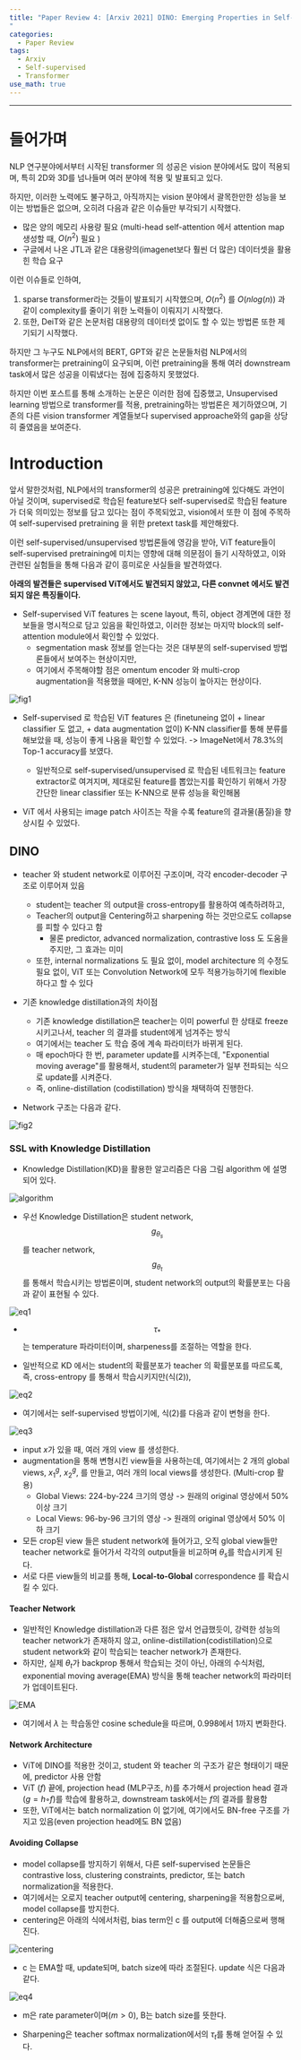 ```yaml
---
title: "Paper Review 4: [Arxiv 2021] DINO: Emerging Properties in Self-Supervised Vision Transformers
"
categories:
  - Paper Review
tags:
  - Arxiv
  - Self-supervised
  - Transformer
use_math: true
---
```



---

# 들어가며

NLP 연구분야에서부터 시작된 transformer 의 성공은 vision 분야에서도 많이 적용되며, 특히 2D와 3D를 넘나들며 여러 분야에 적용 및 발표되고 있다.

하지만, 이러한 노력에도 불구하고, 아직까지는 vision 분야에서 괄목한만한 성능을 보이는 방법들은 없으며, 오히려 다음과 같은 이슈들만 부각되기 시작했다.

- 많은 양의 메모리 사용량 필요 (multi-head self-attention 에서 attention map 생성할 때, $O(n^2)$ 필요 )
- 구글에서 나온 JTL과 같은 대용량의(imagenet보다 훨씬 더 많은) 데이터셋을 활용힌 학습 요구

이런 이슈들로 인하여,

1. sparse transformer라는 것들이 발표되기 시작했으며, $O(n^2)$ 를 $O(n log(n))$ 과 같이 complexity를 줄이기 위한 노력들이 이뤄지기 시작했다.
2. 또한, DeiT와 같은 논문처럼 대용량의 데이터셋 없이도 할 수 있는 방법론 또한 제기되기 시작했다.

하지만 그 누구도 NLP에서의 BERT, GPT와 같은 논문들처럼 NLP에서의 transformer는 pretraining이 요구되며, 이런 pretraining을 통해 여러 downstream task에서 많은 성공을 이뤄냈다는 점에 집중하지 못했었다.

하지만 이번 포스트를 통해 소개하는 논문은 이러한 점에 집중했고, Unsupervised learning 방법으로 transformer를 적용, pretraining하는 방법론은 제기하였으며, 기존의 다른 vision transformer 계열들보다 supervised approache와의 gap을 상당히 줄였음을 보여준다.


# Introduction

앞서 말한것처럼, NLP에서의 transformer의 성공은 pretraining에 있다해도 과언이 아닐 것이며, supervised로 학습된 feature보다 self-supervised로 학습된 feature가 더욱 의미있는 정보를 담고 있다는 점이 주목되었고, vision에서 또한 이 점에 주목하여 self-supervised pretraining 을 위한 pretext task를 제안해왔다.

이런 self-supervised/unsupervised 방법론들에 영감을 받아, ViT feature들이 self-supervised pretraining에 미치는 영향에 대해 의문점이 들기 시작하였고, 이와 관련된 실험들을 통해 다음과 같이 흥미로운 사실들을 발견하였다.

**아래의 발견들은 supervised ViT에서도 발견되지 않았고, 다른 convnet 에서도 발견되지 않은 특징들이다.**

- Self-supervised ViT features 는 scene layout, 특히, object 경계면에 대한 정보들을 명시적으로 담고 있음을 확인하였고, 이러한 정보는 마지막 block의 self-attention module에서 확인할 수 있었다.
  - segmentation mask 정보를 얻는다는 것은 대부분의 self-supervised 방법론들에서 보여주는 현상이지만,
  - 여기에서 주목해야할 점은 omentum encoder 와 multi-crop augmentation을 적용했을 때에만, K-NN 성능이 높아지는 현상이다.

![fig1](/assets/images/2021-05-11-DINOselftransformer-Arxiv21/fig1.png)

- Self-supervised 로 학습된 ViT features 은 (finetuneing 없이 + linear classifier 도 없고, + data augmentation 없이) K-NN classifier를 통해 분류를 해보았을 때, 성능이 좋게 나옴을 확인할 수 있었다. -> ImageNet에서 78.3%의 Top-1 accuracy를 보였다.
  - 일반적으로 self-supervised/unsupervised 로 학습된 네트워크는 feature extractor로 여겨지며, 제대로된 feature를 뽑았는지를 확인하기 위해서 가장 간단한 linear classifier 또는 K-NN으로 분류 성능을 확인해봄

- ViT 에서 사용되는 image patch 사이즈는 작을 수록 feature의 결과물(품질)을 향상시킬 수 있었다.

## DINO

- teacher 와 student network로 이루어진 구조이며, 각각 encoder-decoder 구조로 이루어져 있음
  - student는 teacher 의 output을 cross-entropy를 활용하여 예측하려하고,
  - Teacher의 output을 Centering하고 sharpening 하는 것만으로도 collapse를 피할 수 있다고 함
    - 물론 predictor, advanced normalization, contrastive loss 도 도움을 주지만, 그 효과는 미미
  - 또한, internal normalizations 도 필요 없이, model architecture 의 수정도 필요 없이, ViT 또는 Convolution Network에 모두 적용가능하기에 flexible하다고 할 수 있다

- 기존 knowledge distillation과의 차이점
  - 기존 knowledge distillation은 teacher는 이미 powerful 한 상태로 freeze 시키고나서, teacher 의 결과를 student에게 넘겨주는 방식
  - 여기에서는 teacher 도 학습 중에 계속 파라미터가 바뀌게 된다.
  - 매 epoch마다 한 번, parameter update를 시켜주는데, "Exponential moving average"를 활용해서, student의 parameter가 일부 전파되는 식으로 update를 시켜준다.
  - 즉, online-distillation (codistillation) 방식을 채택하여 진행한다.

- Network 구조는 다음과 같다.

![fig2](/assets/images/2021-05-11-DINOselftransformer-Arxiv21/fig2.png)

### SSL with Knowledge Distillation

- Knowledge Distillation(KD)을 활용한 알고리즘은 다음 그림 algorithm 에 설명되어 있다.

![algorithm](/assets/images/2021-05-11-DINOselftransformer-Arxiv21/algo1.png)

- 우선 Knowledge Distillation은 student network, $$g_{\theta_s}$$를 teacher network, $$g_{\theta_t}$$ 를 통해서 학습시키는 방법론이며, student network의 output의 확률분포는 다음과 같이 표현될 수 있다.

![eq1](/assets/images/2021-05-11-DINOselftransformer-Arxiv21/eq1.png)

- $$\tau_*$$는 temperature 파라미터이며, sharpeness를 조절하는 역할을 한다.

- 일반적으로 KD 에서는 student의 확률분포가 teacher 의 확률분포를 따르도록, 즉, cross-entropy 를 통해서 학습시키지만(식(2)),

![eq2](/assets/images/2021-05-11-DINOselftransformer-Arxiv21/eq2.png)

- 여기에서는 self-supervised 방법이기에, 식(2)를 다음과 같이 변형을 한다.

![eq3](/assets/images/2021-05-11-DINOselftransformer-Arxiv21/eq3.png)

- input $x$가 있을 때, 여러 개의 view 를 생성한다.
- augmentation을 통해 변형시킨 view들을 사용하는데, 여기에서는 2 개의 global views, $x^g_1$, $x^g_2$, 를 만들고, 여러 개의 local views를 생성한다. (Multi-crop 활용)
  - Global Views: 224-by-224 크기의 영상 -> 원래의 original 영상에서 50% 이상 크기
  - Local Views: 96-by-96 크기의 영상 -> 원래의 original 영상에서 50% 이하 크기
- 모든 crop된 view 들은 student network에 들어가고, 오직 global view들만 teacher network로 들어가서 각각의 output들을 비교하며 $\theta_s$를 학습시키게 된다.
- 서로 다른 view들의 비교를 통해, **Local-to-Global** correspondence 를 확습시킬 수 있다.

#### **Teacher Network**

- 일반적인 Knowledge distillation과 다른 점은 앞서 언급했듯이, 강력한 성능의 teacher network가 존재하지 않고, online-distillation(codistillation)으로 student network와 같이 학습되는 teacher network가 존재한다.
- 하지만, 실제 $\theta_t$가 backprop 통해서 학습되는 것이 아닌, 아래의 수식처럼, exponential moving average(EMA) 방식을 통해 teacher network의 파라미터가 업데이트된다.

![EMA](/assets/images/2021-05-11-DINOselftransformer-Arxiv21/EMA.png)

- 여기에서 $\lambda$ 는 학습동안 cosine schedule을 따르며, 0.998에서 1까지 변화한다.

#### **Network Architecture**

- ViT에 DINO를 적용한 것이고, student 와 teacher 의 구조가 같은 형태이기 때문에, predictor 사용 안함
- ViT ($f$) 끝에, projection head (MLP구조, $h$)를 추가해서 projection head 결과($g=h◦f$)를 학습에 활용하고, downstream task에서는 $f$의 결과를 활용함
- 또한, ViT에서는 batch normalization 이 없기에, 여기에서도 BN-free 구조를 가지고 있음(even projection head에도 BN 없음)

#### **Avoiding Collapse**

- model collapse를 방지하기 위해서, 다른 self-supervised 논문들은 contrastive loss, clustering constraints, predictor, 또는 batch normalization을 적용한다.
- 여기에서는 오로지 teacher output에 centering, sharpening을 적용함으로써, model collapse를 방지한다.
- centering은 아래의 식에서처럼, bias term인 c 를 output에 더해줌으로써 행해진다.

![centering](/assets/images/2021-05-11-DINOselftransformer-Arxiv21/centering.png)

- c 는 EMA할 때, update되며, batch size에 따라 조절된다. update 식은 다음과 같다.

![eq4](/assets/images/2021-05-11-DINOselftransformer-Arxiv21/eq4.png)

- m은 rate parameter이며($m>0$), B는 batch size를 뜻한다.

- Sharpening은 teacher softmax normalization에서의 $\tau_t$를 통해 얻어질 수 있다.
